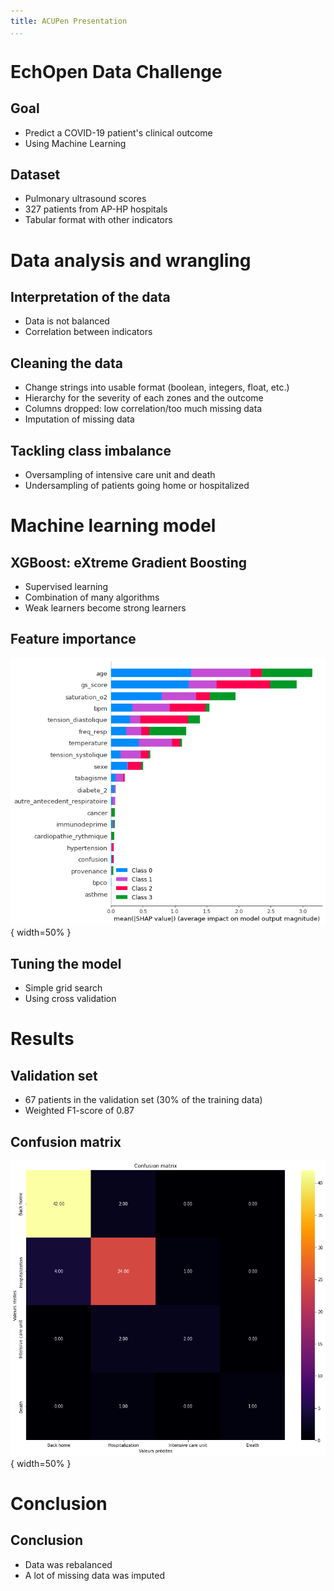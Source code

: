 ```yaml
---
title: ACUPen Presentation
...
```


# EchOpen Data Challenge

## Goal

- Predict a COVID-19 patient's clinical outcome
- Using Machine Learning

## Dataset

- Pulmonary ultrasound scores
- 327 patients from AP-HP hospitals
- Tabular format with other indicators

# Data analysis and wrangling

## Interpretation of the data

- Data is not balanced
- Correlation between indicators

## Cleaning the data

- Change strings into usable format (boolean, integers, float, etc.)
- Hierarchy for the severity of each zones and the outcome
- Columns dropped: low correlation/too much missing data
- Imputation of missing data

## Tackling class imbalance

- Oversampling of intensive care unit and death
- Undersampling of patients going home or hospitalized

# Machine learning model

## XGBoost: eXtreme Gradient Boosting

- Supervised learning
- Combination of many algorithms
- Weak learners become strong learners

## Feature importance

![feature-importance](resources/feature_importance.png){ width=50% }

## Tuning the model

- Simple grid search
- Using cross validation

# Results

## Validation set

- 67 patients in the validation set (30% of the training data)
- Weighted F1-score of 0.87

## Confusion matrix

![Confusion matrix](resources/matrix_confusion.png){ width=50% }

# Conclusion

## Conclusion

- Data was rebalanced
- A lot of missing data was imputed
